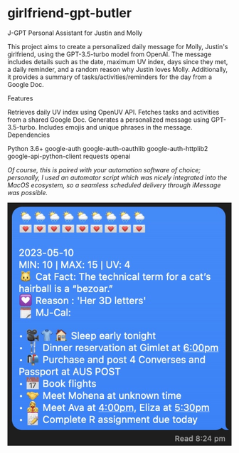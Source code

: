 # girlfriend-gpt-butler

J-GPT Personal Assistant for Justin and Molly

This project aims to create a personalized daily message for Molly, Justin's girlfriend, using the GPT-3.5-turbo model from OpenAI. The message includes details such as the date, maximum UV index, days since they met, a daily reminder, and a random reason why Justin loves Molly. Additionally, it provides a summary of tasks/activities/reminders for the day from a Google Doc.

Features

Retrieves daily UV index using OpenUV API.
Fetches tasks and activities from a shared Google Doc.
Generates a personalized message using GPT-3.5-turbo.
Includes emojis and unique phrases in the message.
Dependencies

Python 3.6+
google-auth
google-auth-oauthlib
google-auth-httplib2
google-api-python-client
requests
openai

*Of course, this is paired with your automation software of choice; personally, I used an automator script which was nicely integrated into the MacOS ecosystem, so a seamless scheduled delivery through iMessage was possible.*

![Example Message](example_message.jpg)
